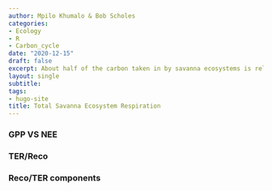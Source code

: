 ```yaml
---
author: Mpilo Khumalo & Bob Scholes
categories:
- Ecology
- R
- Carbon_cycle
date: "2020-12-15"
draft: false
excerpt: About half of the carbon taken in by savanna ecosystems is released back to the atmosphere throught respiration.
layout: single
subtitle: 
tags:
- hugo-site
title: Total Savanna Ecosystem Respiration
---
```


### GPP VS NEE


### TER/Reco


### Reco/TER components


